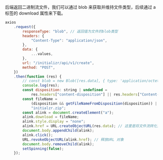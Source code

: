 <!--
 * @file: description
 * @author: zhongconghai
 * @Date: 2020-11-03 14:35:08
 * @LastEditors: zhongconghai
 * @LastEditTime: 2020-11-03 14:55:12
 -->

后端返回二进制流文件，我们可以通过 blob 来获取并维持文件类型，后续通过 a 标签的 download 属性来下载。

```js
axios
	.request({
		responseType: "blob", // 返回值为文件的blob类型
		headers: {
			"Content-Type": "application/json",
		},
		data: {
			...values,
		},
		url: "/initializr/api/v1/create",
		method: "POST",
	})
	.then(function (res) {
		// const blob = new Blob([res.data], { type: 'application/octet-stream;charset=UTF-8' });
		console.log(res);
		const disposition: string | undefined =
			res.headers["content-disposition"] || res.headers["Content-Disposition"];
		const fileName =
			(disposition && getFileNameFromDisposition(disposition)) ||
			"initialzr.zip";
		const alink = document.createElement("a");
		alink.download = fileName;
		alink.style.display = "none";
		alink.href = URL.createObjectURL(res.data); // 这里是将文件流转化为一个文件地址
		document.body.appendChild(alink);
		alink.click();
		URL.revokeObjectURL(alink.href); // 释放URL 对象
		document.body.removeChild(alink);
		setSpinning(false);
	});
```
